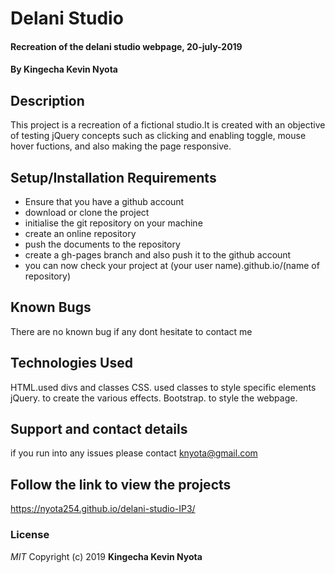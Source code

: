 # Delani Studio
#### Recreation of the delani studio webpage, 20-july-2019
#### By **Kingecha Kevin Nyota**
## Description
This project is a recreation of a fictional studio.It is created with an objective of testing jQuery concepts such as clicking and enabling toggle, mouse hover fuctions, and also making the page responsive.
## Setup/Installation Requirements
* Ensure that you have a github account
* download or clone the project
* initialise the git repository on your machine
* create an online repository
* push the documents to the repository
* create a gh-pages branch and also push it to the github account
* you can now check your project at (your user name).github.io/(name of repository)
## Known Bugs
There are no known bug if any dont hesitate to contact me
## Technologies Used
HTML.used divs and classes
CSS. used classes to style specific elements
jQuery. to create the various effects.
Bootstrap. to style the webpage.
## Support and contact details
if you run into any issues please contact knyota@gmail.com
## Follow the link to view the projects
https://nyota254.github.io/delani-studio-IP3/
### License
*MIT*
Copyright (c) 2019 **Kingecha Kevin Nyota**